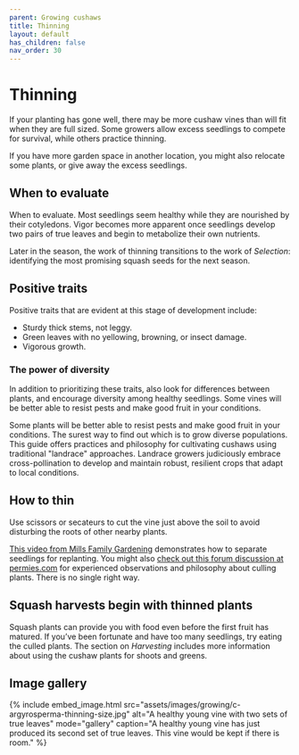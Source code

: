 ```yaml
---
parent: Growing cushaws
title: Thinning
layout: default
has_children: false
nav_order: 30
---
```


# Thinning

If your planting has gone well, there may be more cushaw vines than will fit when they are full sized. Some growers allow excess seedlings to compete for survival, while others practice thinning.

If you have more garden space in another location, you might also relocate some plants, or give away the excess seedlings.

## When to evaluate

When to evaluate. Most seedlings seem healthy while they are nourished by their cotyledons. Vigor becomes more apparent once seedlings develop two pairs of true leaves and begin to metabolize their own nutrients.

Later in the season, the work of thinning transitions to the work of _Selection_: identifying the most promising squash seeds for the next season.

## Positive traits

Positive traits that are evident at this stage of development include:

- Sturdy thick stems, not leggy.
- Green leaves with no yellowing, browning, or insect damage.
- Vigorous growth.

### The power of diversity

In addition to prioritizing these traits, also look for differences between plants, and encourage diversity among healthy seedlings. Some vines will be better able to resist pests and make good fruit in your conditions. 

Some plants will be better able to resist pests and make good fruit in your conditions. The surest way to find out which is to grow diverse populations. This guide offers practices and philosophy for cultivating cushaws using traditional "landrace" approaches. Landrace growers  judiciously embrace cross-pollination to develop and maintain  robust, resilient crops that adapt to local conditions.


## How to thin

Use scissors or secateurs to cut the vine just above the soil to avoid disturbing the roots of other nearby plants.

[This video from Mills Family Gardening](https://www.youtube.com/watch?v=Hgc4abin7wE) demonstrates how to separate seedlings for replanting. You might also [check out this forum discussion at permies.com](https://permies.com/t/64209/Seedling-Thinning-Philosophy-Weak-Strong) for experienced observations and philosophy about culling plants. There is no single right way.

## Squash harvests begin with thinned plants 

Squash plants can provide you with food even before the first fruit has matured. If you’ve been fortunate and have too many seedlings, try eating the culled plants. The section on _Harvesting_ includes more information about using the cushaw plants for shoots and greens.

## Image gallery

{% include embed_image.html
    src="assets/images/growing/c-argyrosperma-thinning-size.jpg"
    alt="A healthy young vine with two sets of true leaves"
    mode="gallery"
    caption="A healthy young vine has just produced its second set of true leaves. This vine would be kept if there is room."
%}